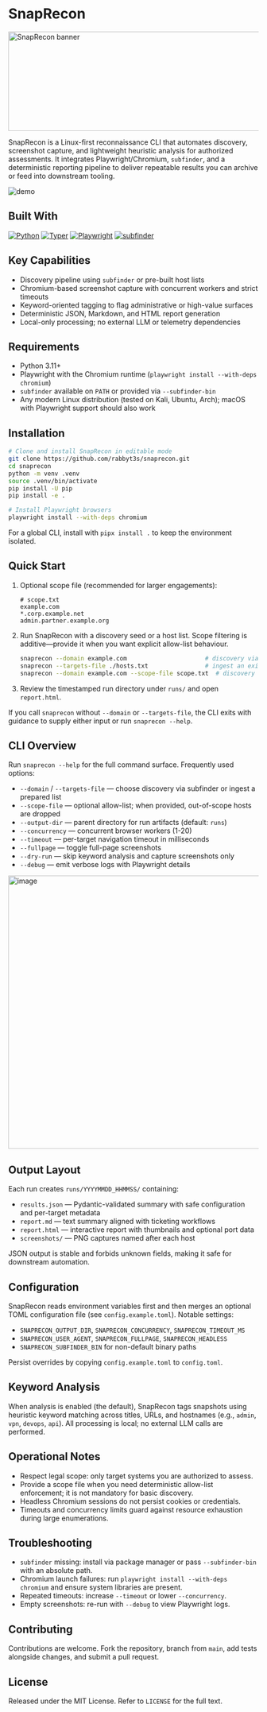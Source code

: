 # SnapRecon

<img width="600" height="200" alt="SnapRecon banner" src="https://github.com/user-attachments/assets/735ee8d4-9aef-41d5-8c67-88609325de2e" />

SnapRecon is a Linux-first reconnaissance CLI that automates discovery, screenshot capture, and lightweight heuristic analysis for authorized assessments. It integrates Playwright/Chromium, `subfinder`, and a deterministic reporting pipeline to deliver repeatable results you can archive or feed into downstream tooling.

![demo](https://github.com/user-attachments/assets/0956255f-f32c-4454-9d91-31e442297255)

## Built With
[![Python](https://img.shields.io/badge/Python-3.11+-3776AB?logo=python&logoColor=white)](#requirements)
[![Typer](https://img.shields.io/badge/Typer-CLI-2962FF?logo=typer&logoColor=white)](#cli-overview)
[![Playwright](https://img.shields.io/badge/Playwright-Chromium-2EAD33?logo=microsoftedge&logoColor=white)](#requirements)
[![subfinder](https://img.shields.io/badge/subfinder-Discovery-000000)](#quick-start)

## Key Capabilities
- Discovery pipeline using `subfinder` or pre-built host lists
- Chromium-based screenshot capture with concurrent workers and strict timeouts
- Keyword-oriented tagging to flag administrative or high-value surfaces
- Deterministic JSON, Markdown, and HTML report generation
- Local-only processing; no external LLM or telemetry dependencies

## Requirements
- Python 3.11+
- Playwright with the Chromium runtime (`playwright install --with-deps chromium`)
- `subfinder` available on `PATH` or provided via `--subfinder-bin`
- Any modern Linux distribution (tested on Kali, Ubuntu, Arch); macOS with Playwright support should also work

## Installation
```bash
# Clone and install SnapRecon in editable mode
git clone https://github.com/rabbyt3s/snaprecon.git
cd snaprecon
python -m venv .venv
source .venv/bin/activate
pip install -U pip
pip install -e .

# Install Playwright browsers
playwright install --with-deps chromium
```

For a global CLI, install with `pipx install .` to keep the environment isolated.

## Quick Start
1. Optional scope file (recommended for larger engagements):
   ```text
   # scope.txt
   example.com
   *.corp.example.net
   admin.partner.example.org
   ```
2. Run SnapRecon with a discovery seed or a host list. Scope filtering is additive—provide it when you want explicit allow-list behaviour.
   ```bash
   snaprecon --domain example.com                      # discovery via subfinder
   snaprecon --targets-file ./hosts.txt                # ingest an existing list
   snaprecon --domain example.com --scope-file scope.txt  # discovery + scope enforcement
   ```
3. Review the timestamped run directory under `runs/` and open `report.html`.

If you call `snaprecon` without `--domain` or `--targets-file`, the CLI exits with guidance to supply either input or run `snaprecon --help`.

## CLI Overview
Run `snaprecon --help` for the full command surface. Frequently used options:
- `--domain` / `--targets-file` — choose discovery via subfinder or ingest a prepared list
- `--scope-file` — optional allow-list; when provided, out-of-scope hosts are dropped
- `--output-dir` — parent directory for run artifacts (default: `runs`)
- `--concurrency` — concurrent browser workers (1-20)
- `--timeout` — per-target navigation timeout in milliseconds
- `--fullpage` — toggle full-page screenshots
- `--dry-run` — skip keyword analysis and capture screenshots only
- `--debug` — emit verbose logs with Playwright details

<img width="1452" height="550" alt="image" src="https://github.com/user-attachments/assets/1a405ec2-1b11-4add-a314-08ae0521a6fb" />

## Output Layout
Each run creates `runs/YYYYMMDD_HHMMSS/` containing:
- `results.json` — Pydantic-validated summary with safe configuration and per-target metadata
- `report.md` — text summary aligned with ticketing workflows
- `report.html` — interactive report with thumbnails and optional port data
- `screenshots/` — PNG captures named after each host

JSON output is stable and forbids unknown fields, making it safe for downstream automation.

## Configuration
SnapRecon reads environment variables first and then merges an optional TOML configuration file (see `config.example.toml`). Notable settings:
- `SNAPRECON_OUTPUT_DIR`, `SNAPRECON_CONCURRENCY`, `SNAPRECON_TIMEOUT_MS`
- `SNAPRECON_USER_AGENT`, `SNAPRECON_FULLPAGE`, `SNAPRECON_HEADLESS`
- `SNAPRECON_SUBFINDER_BIN` for non-default binary paths

Persist overrides by copying `config.example.toml` to `config.toml`.

## Keyword Analysis
When analysis is enabled (the default), SnapRecon tags snapshots using heuristic keyword matching across titles, URLs, and hostnames (e.g., `admin`, `vpn`, `devops`, `api`). All processing is local; no external LLM calls are performed.

## Operational Notes
- Respect legal scope: only target systems you are authorized to assess.
- Provide a scope file when you need deterministic allow-list enforcement; it is not mandatory for basic discovery.
- Headless Chromium sessions do not persist cookies or credentials.
- Timeouts and concurrency limits guard against resource exhaustion during large enumerations.

## Troubleshooting
- `subfinder` missing: install via package manager or pass `--subfinder-bin` with an absolute path.
- Chromium launch failures: run `playwright install --with-deps chromium` and ensure system libraries are present.
- Repeated timeouts: increase `--timeout` or lower `--concurrency`.
- Empty screenshots: re-run with `--debug` to view Playwright logs.

## Contributing
Contributions are welcome. Fork the repository, branch from `main`, add tests alongside changes, and submit a pull request. 

## License
Released under the MIT License. Refer to `LICENSE` for the full text.
